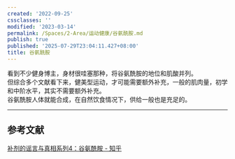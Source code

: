```yaml
---
created: '2022-09-25'
cssclasses: ''
modified: '2023-03-14'
permalink: /Spaces/2-Area/运动健康/谷氨酰胺.md
publish: true
published: '2025-07-29T23:04:11.427+08:00'
title: 谷氨酰胺
---
```

看到不少健身博主，身材很哇塞那种，将谷氨酰胺的地位和肌酸并列。  
但综合多个文献看下来，健美型运动，才可能需要额外补充，一般的肌肉量，初学和中阶水平，其实不需要额外补充。  
谷氨酰胺人体就能合成，在自然饮食情况下，供给一般也是充足的。

---

## 参考文献

[补剂的谣言与真相系列4：谷氨酰胺 - 知乎](https://zhuanlan.zhihu.com/p/113304729)